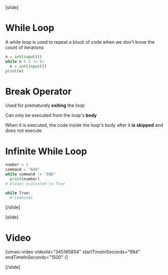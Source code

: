 [slide]
# While Loop
A while loop is used to repeat a block of code when we don't know the count of iterations

```python
n = int(input())
while n % 2 != 0:
  n = int(input())
print(n)
```

# Break Operator
Used for prematurely **exiting** the loop

Can only be executed from the loop's **body**

When it is executed, the code inside the loop's body after it **is skipped** and does not execute

# Infinite While Loop
```python
number = 1
command = "Add"
while command != "END"
  print(number)
# Always evaluated to True
```

```python
while True:
  # Commands
```
[/slide]

[slide]
# Video

[vimeo-video videoId="345185854" startTimeInSeconds="984" endTimeInSeconds="1500" /]

[/slide]